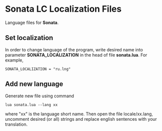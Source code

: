 # Sonata LC Localization Files

Language files for **Sonata**. 

## Set localization

In order to change language of the program, write desired name into parameter __SONATA_LOCALIZATION__ in the head of file __sonata.lua__. 
For example, 

    SONATA_LOCALIZATION = "ru.lng"

## Add new language 

Generate new file using command 

    lua sonata.lua --lang xx

where "xx" is the language short name. Then open the file locale/xx.lang, uncomment desired (or all) strings and replace english sentences with your translation.

